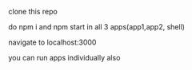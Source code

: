 clone this repo

do npm i and npm start in all 3 apps(app1,app2, shell)

navigate to localhost:3000

you can run apps individually also
